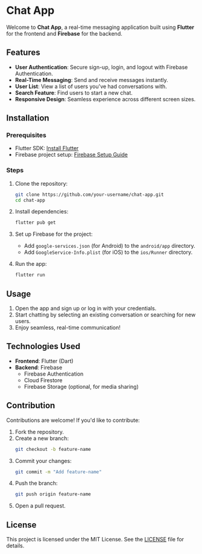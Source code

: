# Chat App  

Welcome to **Chat App**, a real-time messaging application built using **Flutter** for the frontend and **Firebase** for the backend.  

## Features  
- **User Authentication**: Secure sign-up, login, and logout with Firebase Authentication.  
- **Real-Time Messaging**: Send and receive messages instantly.  
- **User List**: View a list of users you've had conversations with.  
- **Search Feature**: Find users to start a new chat.  
- **Responsive Design**: Seamless experience across different screen sizes.  

## Installation  

### Prerequisites  
- Flutter SDK: [Install Flutter](https://flutter.dev/docs/get-started/install)  
- Firebase project setup: [Firebase Setup Guide](https://firebase.google.com/docs/flutter/setup)  

### Steps  
1. Clone the repository:  
   ```bash  
   git clone https://github.com/your-username/chat-app.git  
   cd chat-app  
   ```  
2. Install dependencies:  
   ```bash  
   flutter pub get  
   ```  
3. Set up Firebase for the project:  
   - Add `google-services.json` (for Android) to the `android/app` directory.  
   - Add `GoogleService-Info.plist` (for iOS) to the `ios/Runner` directory.  

4. Run the app:  
   ```bash  
   flutter run  
   ```  

## Usage  

1. Open the app and sign up or log in with your credentials.  
2. Start chatting by selecting an existing conversation or searching for new users.  
3. Enjoy seamless, real-time communication!  

## Technologies Used  
- **Frontend**: Flutter (Dart)  
- **Backend**: Firebase  
  - Firebase Authentication  
  - Cloud Firestore  
  - Firebase Storage (optional, for media sharing)  

## Contribution  

Contributions are welcome! If you'd like to contribute:  
1. Fork the repository.  
2. Create a new branch:  
   ```bash  
   git checkout -b feature-name  
   ```  
3. Commit your changes:  
   ```bash  
   git commit -m "Add feature-name"  
   ```  
4. Push the branch:  
   ```bash  
   git push origin feature-name  
   ```  
5. Open a pull request.  

## License  

This project is licensed under the MIT License. See the [LICENSE](LICENSE) file for details.  

